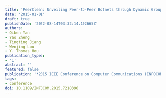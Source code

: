```yaml
---
title: 'PeerClean: Unveiling Peer-to-Peer Botnets through Dynamic Group Behavior Analysis'
date: '2015-01-01'
draft: true
publishDate: '2022-08-14T03:32:14.102665Z'
authors:
- Qiben Yan
- Yao Zheng
- Tingting Jiang
- Wenjing Lou
- Y. Thomas Hou
publication_types:
- '1'
abstract: ''
featured: false
publication: '*2015 IEEE Conference on Computer Communications (INFOCOM)*'
tags:
- conference
doi: 10.1109/INFOCOM.2015.7218396
---
```


